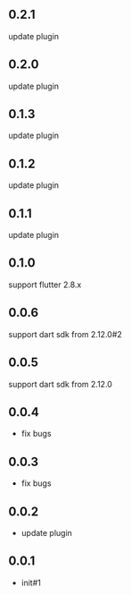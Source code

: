 ## 0.2.1
update plugin

## 0.2.0
update plugin

## 0.1.3
update plugin

## 0.1.2
update plugin

## 0.1.1
 update plugin

## 0.1.0
 support flutter 2.8.x

## 0.0.6
 support dart sdk from 2.12.0#2

## 0.0.5
 support dart sdk from 2.12.0

## 0.0.4
 * fix bugs

## 0.0.3
* fix bugs

## 0.0.2
 * update plugin

## 0.0.1
 * init#1